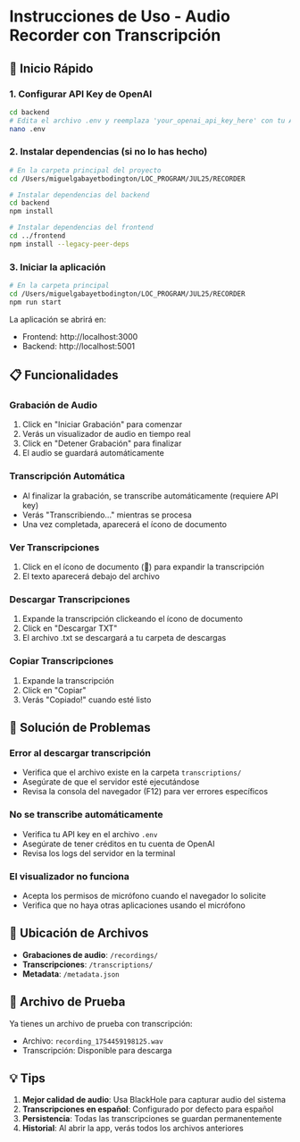 # Instrucciones de Uso - Audio Recorder con Transcripción

## 🚀 Inicio Rápido

### 1. Configurar API Key de OpenAI
```bash
cd backend
# Edita el archivo .env y reemplaza 'your_openai_api_key_here' con tu API key real
nano .env
```

### 2. Instalar dependencias (si no lo has hecho)
```bash
# En la carpeta principal del proyecto
cd /Users/miguelgabayetbodington/LOC_PROGRAM/JUL25/RECORDER

# Instalar dependencias del backend
cd backend
npm install

# Instalar dependencias del frontend
cd ../frontend
npm install --legacy-peer-deps
```

### 3. Iniciar la aplicación
```bash
# En la carpeta principal
cd /Users/miguelgabayetbodington/LOC_PROGRAM/JUL25/RECORDER
npm run start
```

La aplicación se abrirá en:
- Frontend: http://localhost:3000
- Backend: http://localhost:5001

## 📋 Funcionalidades

### Grabación de Audio
1. Click en "Iniciar Grabación" para comenzar
2. Verás un visualizador de audio en tiempo real
3. Click en "Detener Grabación" para finalizar
4. El audio se guardará automáticamente

### Transcripción Automática
- Al finalizar la grabación, se transcribe automáticamente (requiere API key)
- Verás "Transcribiendo..." mientras se procesa
- Una vez completada, aparecerá el ícono de documento

### Ver Transcripciones
1. Click en el ícono de documento (📄) para expandir la transcripción
2. El texto aparecerá debajo del archivo

### Descargar Transcripciones
1. Expande la transcripción clickeando el ícono de documento
2. Click en "Descargar TXT"
3. El archivo .txt se descargará a tu carpeta de descargas

### Copiar Transcripciones
1. Expande la transcripción
2. Click en "Copiar"
3. Verás "Copiado!" cuando esté listo

## 🔧 Solución de Problemas

### Error al descargar transcripción
- Verifica que el archivo existe en la carpeta `transcriptions/`
- Asegúrate de que el servidor esté ejecutándose
- Revisa la consola del navegador (F12) para ver errores específicos

### No se transcribe automáticamente
- Verifica tu API key en el archivo `.env`
- Asegúrate de tener créditos en tu cuenta de OpenAI
- Revisa los logs del servidor en la terminal

### El visualizador no funciona
- Acepta los permisos de micrófono cuando el navegador lo solicite
- Verifica que no haya otras aplicaciones usando el micrófono

## 📁 Ubicación de Archivos

- **Grabaciones de audio**: `/recordings/`
- **Transcripciones**: `/transcriptions/`
- **Metadata**: `/metadata.json`

## 🧪 Archivo de Prueba

Ya tienes un archivo de prueba con transcripción:
- Archivo: `recording_1754459198125.wav`
- Transcripción: Disponible para descarga

## 💡 Tips

1. **Mejor calidad de audio**: Usa BlackHole para capturar audio del sistema
2. **Transcripciones en español**: Configurado por defecto para español
3. **Persistencia**: Todas las transcripciones se guardan permanentemente
4. **Historial**: Al abrir la app, verás todos los archivos anteriores